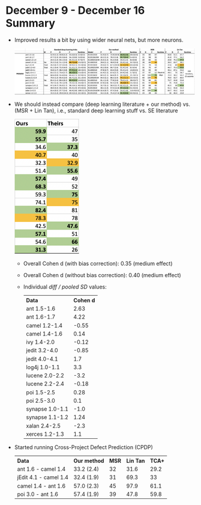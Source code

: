# December 9 - December 16 Summary

* Improved results a bit by using wider neural nets, but more neurons.

    ![table](./table.png)

* We should instead compare (deep learning literature + our method) vs. (MSR + Lin Tan), i.e., standard deep learning stuff vs. SE literature

    <img src="./compare.png" alt="compare" style="zoom:50%;" />

    * Overall Cohen d (with bias correction): 0.35 (medium effect)

    * Overall Cohen d (without bias correction): 0.40 (medium effect)

    * Individual *diff / pooled SD* values:

        <table>
          <tr>
          	<th>Data</th>
            <th>Cohen d</th>
          </tr>
          <tr>
          	<td>ant 1.5-1.6</td>
            <td>2.63</td>
          </tr>
          <tr>
            <td>ant 1.6-1.7</td>
            <td>4.22</td>
          </tr>
          <tr>
          	<td>camel 1.2-1.4</td>
            <td>-0.55</td>
          </tr>
          <tr>
          	<td>camel 1.4-1.6</td>
            <td>0.14</td>
          </tr>
          <tr>
          	<td>ivy 1.4-2.0</td>
            <td>-0.12</td>
          </tr>
          <tr>
          	<td>jedit 3.2-4.0</td>
            <td>-0.85</td>
          </tr>
          <tr>
          	<td>jedit 4.0-4.1</td>
            <td>1.7</td>
          </tr>
          <tr>
          	<td>log4j 1.0-1.1</td>
            <td>3.3</td>
          </tr>
          <tr>
          	<td>lucene 2.0-2.2</td>
            <td>-3.2</td>
          </tr>
          <tr>
          	<td>lucene 2.2-2.4</td>
            <td>-0.18</td>
          </tr>
          <tr>
          	<td>poi 1.5-2.5</td>
            <td>0.28</td>
          </tr>
          <tr>
          	<td>poi 2.5-3.0</td>
            <td>0.1</td>
          </tr>
          <tr>
          	<td>synapse 1.0-1.1</td>
            <td>-1.0</td>
          </tr>
          <tr>
          	<td>synapse 1.1-1.2</td>
            <td>1.24</td>
          </tr>
          <tr>
          	<td>xalan 2.4-2.5</td>
            <td>-2.3</td>
          </tr>
          <tr>
          	<td>xerces 1.2-1.3</td>
            <td>1.1</td>
          </tr>
        </table>

* Started running Cross-Project Defect Prediction (CPDP)

    <table>
      <tr>
        <th>Data</th>
      	<th>Our method</th>
        <th>MSR</th>
        <th>Lin Tan</th>
        <th>TCA+</th>
      </tr>
      <tr>
      	<td>ant 1.6 - camel 1.4</td>
        <td>33.2 (2.4)</td>
        <td>32</td>
        <td>31.6</td>
        <td>29.2</td>
      </tr>
      <tr>
      	<td>jEdit 4.1 - camel 1.4</td>
        <td>32.4 (1.9)</td>
        <td>31</td>
        <td>69.3</td>
        <td>33</td>
      </tr>
      <tr>
      	<td>camel 1.4 - ant 1.6</td>
        <td>57.0 (2.3)</td>
        <td>45</td>
        <td>97.9</td>
        <td>61.1</td>
      </tr>
      <tr>
      	<td>poi 3.0 - ant 1.6</td>
        <td>57.4 (1.9)</td>
        <td>39</td>
        <td>47.8</td>
        <td>59.8</td>
      </tr>
    </table>

    
